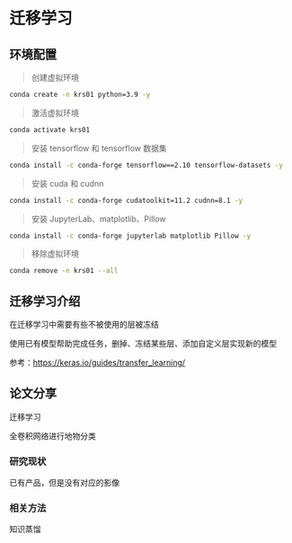 # 迁移学习



## 环境配置

> 创建虚拟环境

```sh
conda create -n krs01 python=3.9 -y
```

> 激活虚拟环境

```sh
conda activate krs01
```

> 安装 tensorflow 和 tensorflow 数据集

```sh
conda install -c conda-forge tensorflow==2.10 tensorflow-datasets -y
```

> 安装 cuda 和 cudnn

```sh
conda install -c conda-forge cudatoolkit=11.2 cudnn=8.1 -y
```

> 安装 JupyterLab、matplotlib、Pillow

```sh
conda install -c conda-forge jupyterlab matplotlib Pillow -y
```

> 移除虚拟环境

```sh
conda remove -n krs01 --all
```





## 迁移学习介绍

在迁移学习中需要有些不被使用的层被冻结

使用已有模型帮助完成任务，删掉、冻结某些层、添加自定义层实现新的模型

参考：https://keras.io/guides/transfer_learning/



## 论文分享

迁移学习

全卷积网络进行地物分类

### 研究现状

已有产品，但是没有对应的影像

### 相关方法

知识蒸馏
